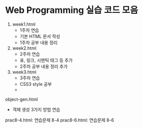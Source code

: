 # Web Programming 실습 코드 모음

1. week1.html
   - 1주차 연습
   - 기본 HTML 문서 작성
   - 1주차 공부 내용 정리
2. week2.html
   - 2주차 연습
   - 표, 링크, 시맨틱 태그 등 추가
   - 2주차 공부 내용 정리 추가
3. week3.html
   - 3주차 연습
   - CSS3 style 공부
   - 

object-gen.html
- 객체 생성 3가지 방법 연습

prac8-4.html: 연습문제 8-4
prac8-6.html: 연습문제 8-6
